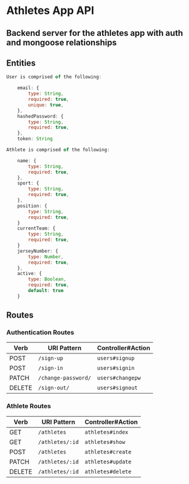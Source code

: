 # Athletes App API

## Backend server for the athletes app with auth and mongoose relationships

## Entities

```js
User is comprised of the following: 

    email: {
        type: String,
        required: true,
        unique: true,
    },
    hashedPassword: {
        type: String,
        required: true,
    },
    token: String
```

```js
Athlete is comprised of the following: 

    name: {
        type: String,
        required: true,
    },
    sport: {
        type: String,
        required: true,
    },
    position: {
        type: String,
        required: true,
    }
    currentTeam: {
        type: String,
        required: true,
    }
    jerseyNumber: {
        type: Number,
        required: true,
    },
    active: {
        type: Boolean,
        required: true,
        default: true
    }
```


## Routes

### Authentication Routes

| Verb   | URI Pattern            | Controller#Action |
|--------|------------------------|-------------------|
| POST   | `/sign-up`             | `users#signup`    |
| POST   | `/sign-in`             | `users#signin`    |
| PATCH  | `/change-password/` | `users#changepw`  |
| DELETE | `/sign-out/`        | `users#signout`   |


### Athlete Routes

| Verb   | URI Pattern            | Controller#Action |
|--------|------------------------|-------------------|
| GET   | `/athletes`             | `athletes#index`    |
| GET   | `/athletes/:id`             | `athletes#show`    |
| POST   | `/athletes`             | `athletes#create`    |
| PATCH  | `/athletes/:id` | `athletes#update`  |
| DELETE | `/athletes/:id`        | `athletes#delete`   |

